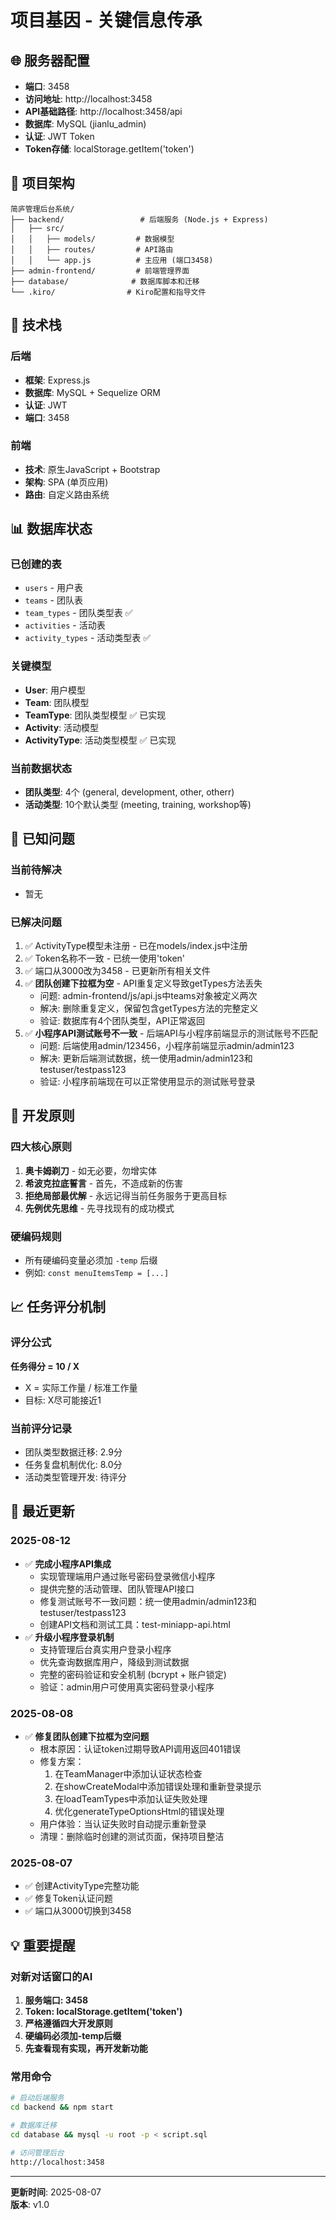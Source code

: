 # 项目基因 - 关键信息传承

## 🌐 服务器配置
- **端口**: 3458
- **访问地址**: http://localhost:3458
- **API基础路径**: http://localhost:3458/api
- **数据库**: MySQL (jianlu_admin)
- **认证**: JWT Token
- **Token存储**: localStorage.getItem('token')

## 📁 项目架构
```
简庐管理后台系统/
├── backend/                 # 后端服务 (Node.js + Express)
│   ├── src/
│   │   ├── models/         # 数据模型
│   │   ├── routes/         # API路由
│   │   └── app.js          # 主应用 (端口3458)
├── admin-frontend/         # 前端管理界面
├── database/              # 数据库脚本和迁移
└── .kiro/                # Kiro配置和指导文件
```

## 🔧 技术栈
### 后端
- **框架**: Express.js
- **数据库**: MySQL + Sequelize ORM
- **认证**: JWT
- **端口**: 3458

### 前端
- **技术**: 原生JavaScript + Bootstrap
- **架构**: SPA (单页应用)
- **路由**: 自定义路由系统

## 📊 数据库状态
### 已创建的表
- `users` - 用户表
- `teams` - 团队表
- `team_types` - 团队类型表 ✅
- `activities` - 活动表
- `activity_types` - 活动类型表 ✅

### 关键模型
- **User**: 用户模型
- **Team**: 团队模型
- **TeamType**: 团队类型模型 ✅ 已实现
- **Activity**: 活动模型
- **ActivityType**: 活动类型模型 ✅ 已实现

### 当前数据状态
- **团队类型**: 4个 (general, development, other, otherr)
- **活动类型**: 10个默认类型 (meeting, training, workshop等)

## 🚨 已知问题
### 当前待解决
- 暂无

### 已解决问题
1. ✅ ActivityType模型未注册 - 已在models/index.js中注册
2. ✅ Token名称不一致 - 已统一使用'token'
3. ✅ 端口从3000改为3458 - 已更新所有相关文件
4. ✅ **团队创建下拉框为空** - API重复定义导致getTypes方法丢失
   - 问题: admin-frontend/js/api.js中teams对象被定义两次
   - 解决: 删除重复定义，保留包含getTypes方法的完整定义
   - 验证: 数据库有4个团队类型，API正常返回
5. ✅ **小程序API测试账号不一致** - 后端API与小程序前端显示的测试账号不匹配
   - 问题: 后端使用admin/123456，小程序前端显示admin/admin123
   - 解决: 更新后端测试数据，统一使用admin/admin123和testuser/testpass123
   - 验证: 小程序前端现在可以正常使用显示的测试账号登录

## 🎯 开发原则
### 四大核心原则
1. **奥卡姆剃刀** - 如无必要，勿增实体
2. **希波克拉底誓言** - 首先，不造成新的伤害
3. **拒绝局部最优解** - 永远记得当前任务服务于更高目标
4. **先例优先思维** - 先寻找现有的成功模式

### 硬编码规则
- 所有硬编码变量必须加 `-temp` 后缀
- 例如: `const menuItemsTemp = [...]`

## 📈 任务评分机制
### 评分公式
**任务得分 = 10 / X**
- X = 实际工作量 / 标准工作量
- 目标: X尽可能接近1

### 当前评分记录
- 团队类型数据迁移: 2.9分
- 任务复盘机制优化: 8.0分
- 活动类型管理开发: 待评分

## 🔄 最近更新
### 2025-08-12
- ✅ **完成小程序API集成**
  - 实现管理端用户通过账号密码登录微信小程序
  - 提供完整的活动管理、团队管理API接口
  - 修复测试账号不一致问题：统一使用admin/admin123和testuser/testpass123
  - 创建API文档和测试工具：test-miniapp-api.html
- ✅ **升级小程序登录机制**
  - 支持管理后台真实用户登录小程序
  - 优先查询数据库用户，降级到测试数据
  - 完整的密码验证和安全机制 (bcrypt + 账户锁定)
  - 验证：admin用户可使用真实密码登录小程序

### 2025-08-08
- ✅ **修复团队创建下拉框为空问题**
  - 根本原因：认证token过期导致API调用返回401错误
  - 修复方案：
    1. 在TeamManager中添加认证状态检查
    2. 在showCreateModal中添加错误处理和重新登录提示
    3. 在loadTeamTypes中添加认证失败处理
    4. 优化generateTypeOptionsHtml的错误处理
  - 用户体验：当认证失败时自动提示重新登录
  - 清理：删除临时创建的测试页面，保持项目整洁

### 2025-08-07
- ✅ 创建ActivityType完整功能
- ✅ 修复Token认证问题
- ✅ 端口从3000切换到3458

## 💡 重要提醒
### 对新对话窗口的AI
1. **服务端口: 3458**
2. **Token: localStorage.getItem('token')**
3. **严格遵循四大开发原则**
4. **硬编码必须加-temp后缀**
5. **先查看现有实现，再开发新功能**

### 常用命令
```bash
# 启动后端服务
cd backend && npm start

# 数据库迁移
cd database && mysql -u root -p < script.sql

# 访问管理后台
http://localhost:3458
```

---
**更新时间**: 2025-08-07  
**版本**: v1.0
